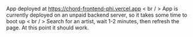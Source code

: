 App deployed at https://chord-frontend-phi.vercel.app < br / >
App is currently deployed on an unpaid backend server, so it takes some time to boot up < br / >
Search for an artist, wait 1-2 minutes, then refresh the page. At this point it should work.
